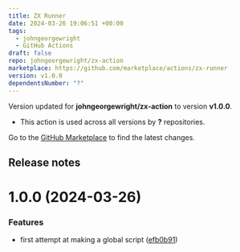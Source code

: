 ```yaml
---
title: ZX Runner
date: 2024-03-26 19:06:51 +00:00
tags:
  - johngeorgewright
  - GitHub Actions
draft: false
repo: johngeorgewright/zx-action
marketplace: https://github.com/marketplace/actions/zx-runner
version: v1.0.0
dependentsNumber: "?"
---
```



Version updated for **johngeorgewright/zx-action** to version **v1.0.0**.
- This action is used across all versions by **?** repositories.

Go to the [GitHub Marketplace](https://github.com/marketplace/actions/zx-runner) to find the latest changes.

## Release notes

# 1.0.0 (2024-03-26)


### Features

* first attempt at making a global script ([efb0b91](https://github.com/johngeorgewright/zx-action/commit/efb0b919b7ae55cb68e26005b808da3aa57ad698))




